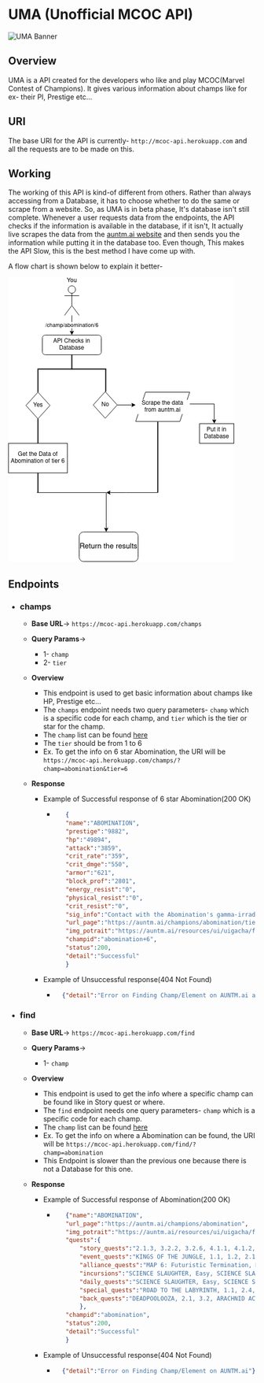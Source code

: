 # UMA (Unofficial MCOC API)

![UMA Banner](blob/UMA_Banner.png)

## Overview

UMA is a API created for the developers who like and play MCOC(Marvel Contest of Champions).
It gives various information about champs like for ex- their PI, Prestige etc...

## URI 

The base URI for the API is currently- `http://mcoc-api.herokuapp.com` and all the requests are to be made on this.

## Working

The working of this API is kind-of different from others. Rather than always accessing from a Database, it has to choose whether to do the same or scrape from a website.
So, as UMA is in beta phase, It's database isn't still complete. Whenever a user requests data from the endpoints, the API checks if the information is available in the database, if it isn't, It actually live scrapes the data from the [auntm.ai website](https://auntm.ai/) and then sends you the information while putting it in the database too. Even though, This makes the API Slow, this is the best method I have come up with. 

A flow chart is shown below to explain it better-

![Diagram](blob/flowchart.png)

## Endpoints

- ### champs

    - **Base URL**-> `https://mcoc-api.herokuapp.com/champs`

    - **Query Params**-> 
        - 1- `champ`
        - 2- `tier`

    - **Overview**
        - This endpoint is used to get basic information about champs like HP, Prestige etc...
        - The `champs` endpoint needs two query parameters- `champ` which is a specific code for each champ, and `tier` which is the tier or star for the champ.
        - The `champ` list can be found [here](champnames.md)
        - The `tier` should be from 1 to 6
        - Ex. To get the info on 6 star Abomination, the URI will be `https://mcoc-api.herokuapp.com/champs/?champ=abomination&tier=6`

    - **Response**
        - Example of Successful response of 6 star Abomination(200 OK)
           - ```json
                {	
                "name":"ABOMINATION",
                "prestige":"9882",
                "hp":"49894",
                "attack":"3859",
                "crit_rate":"359",
                "crit_dmge":"550",
                "armor":"621",
                "block_prof":"2801",
                "energy_resist":"0",
                "physical_resist":"0",
                "crit_resist":"0",
                "sig_info":"Contact with the Abomination's gamma-irradiated body has a 5.29 to 25.03% chance to Poison the target, reducing their Health recovery by 30% and dealing 3087.2 Direct Damage over 12 seconds.",
                "url_page":"https://auntm.ai/champions/abomination/tier/6",
                "img_potrait":"https://auntm.ai/resources/ui/uigacha/featured/gachachaseprize_256x256_abomination.png",
                "champid":"abomination+6",
                "status":200,
                "detail":"Successful"
                }
                ```
        - Example of Unsuccessful response(404 Not Found)
            - ```json
                {"detail":"Error on Finding Champ/Element on AUNTM.ai and/or Database"}
              ```       

- ### find

    - **Base URL**-> `https://mcoc-api.herokuapp.com/find`

    - **Query Params**-> 
        - 1- `champ`

    - **Overview**
        - This endpoint is used to get the info where a specific champ can be found like in Story quest or where.
        - The `find` endpoint needs one query parameters- `champ` which is a specific code for each champ.
        - The `champ` list can be found [here](champnames.md)
        - Ex. To get the info on where a Abomination can be found, the URI will be `https://mcoc-api.herokuapp.com/find/?champ=abomination`
        - This Endpoint is slower than the previous one because there is not a Database for this one.

    - **Response**
        - Example of Successful response of  Abomination(200 OK)
           - ```json
                {"name":"ABOMINATION",
                "url_page":"https://auntm.ai/champions/abomination",
                "img_potrait":"https://auntm.ai/resources/ui/uigacha/featured/gachachaseprize_256x256_abomination.png",
                "quests":{
                    "story_quests":"2.1.3, 3.2.2, 3.2.6, 4.1.1, 4.1.2, 4.2.1, 4.2.2, 4.3.1, 4.3.2, 4.3.5, 4.3.6, 4.4.1, 4.4.2, 4.4.3, 4.4.4, 4.4.5, 4.4.6, 5.1.4, 5.2.3, 5.2.6, 5.3.1, 5.3.3, 5.3.5, 5.3.6, 5.4.1, 5.4.2, 5.4.4, 5.4.5, 5.4.6, 6.1.1, 6.1.4, 6.1.5, 6.1.6, 6.2.3, 6.2.5, 6.2.6, 6.3.4, 6.3.5, 6.4.3, 7.1.4, 7.1.5",
                    "event_quests":"KINGS OF THE JUNGLE, 1.1, 1.2, 2.1, 2.2, 3.1, 3.2",
                    "alliance_quests":"MAP 6: Futuristic Termination, MAP 7: Suited Destruction, MAP 8: Supernova",
                    "incursions":"SCIENCE SLAUGHTER, Easy, SCIENCE SLAUGHTER, Medium, SCIENCE SLAUGHTER, Hard, SCIENCE SLAUGHTER, Expert",
                    "daily_quests":"SCIENCE SLAUGHTER, Easy, SCIENCE SLAUGHTER, Medium, SCIENCE SLAUGHTER, Hard, SCIENCE SLAUGHTER, Expert",
                    "special_quests":"ROAD TO THE LABYRINTH, 1.1, 2.4, 3.2, 4.2, 4.6, LABYRINTH OF LEGENDS",
                    "back_quests":"DEADPOOLOOZA, 2.1, 3.2, ARACHNID ACTION, 1.1, 2.2, CONTAMINATION, 1.1, 1.2, 2.1, 3.1, BLOOD AND VENOM, 1.2, 3.1, POLAR OPPOSITES, 1.1, 2.1, 3.1, MYSTERY IN THE MICRO-REALMS, 1.1, 1.3, 2.1, 2.2, 3.3, ULTRON'S ASSAULT, 2.1, 3.3"
                    },
                "champid":"abomination",
                "status":200,
                "detail":"Successful"
                }
                ```
        - Example of Unsuccessful response(404 Not Found)
            - ```json
                {"detail":"Error on Finding Champ/Element on AUNTM.ai"}
              ```
